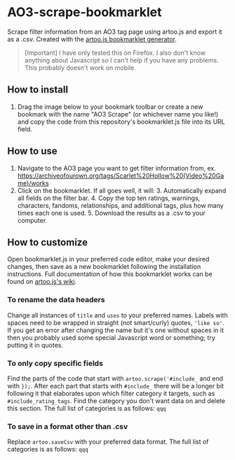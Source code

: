 # AO3-scrape-bookmarklet
Scrape filter information from an AO3 tag page using artoo.js and export it as a .csv. Created with the [artoo.js bookmarklet generator](https://medialab.github.io/artoo/generator/).

> [Important]
> I have only tested this on Firefox. I also don't know anything about Javascript so I can't help if you have any problems. This probably doesn't work on mobile.

## How to install
1. Drag the image below to your bookmark toolbar or create a new bookmark with the name "AO3 Scrape" (or whichever name you like!) and copy the code from this repository's bookmarklet.js file into its URL field.

## How to use
1. Navigate to the AO3 page you want to get filter information from, ex. https://archiveofourown.org/tags/Scarlet%20Hollow%20(Video%20Game)/works
2. Click on the bookmarklet. If all goes well, it will:
   3. Automatically expand all fields on the filter bar.
   4. Copy the top ten ratings, warnings, characters, fandoms, relationships, and additional tags, plus how many times each one is used.
   5. Download the results as a .csv to your computer.

## How to customize
Open bookmarklet.js in your preferred code editor, make your desired changes, then save as a new bookmarklet following the installation instructions. Full documentation of how this bookmarklet works can be found on [artoo.js's wiki](https://medialab.github.io/artoo/generator/).

### To rename the data headers
Change all instances of ```title``` and ```uses``` to your preferred names. Labels with spaces need to be wrapped in straight (not smart/curly) quotes, ```'like so'```. If you get an error after changing the name but it's one without spaces in it then you probably used some special Javascript word or something; try putting it in quotes.

### To only copy specific fields
Find the parts of the code that start with ```artoo.scrape('#include_``` and end with ```});```. After each part that starts with ```#include_``` there will be a longer bit following it that elaborates upon which filter category it targets, such as ```#include_rating_tags```. Find the category you don't want data on and delete this section. The full list of categories is as follows:
```qqq```

### To save in a format other than .csv
Replace ```artoo.saveCsv``` with your preferred data format. The full list of categories is as follows:
```qqq```


